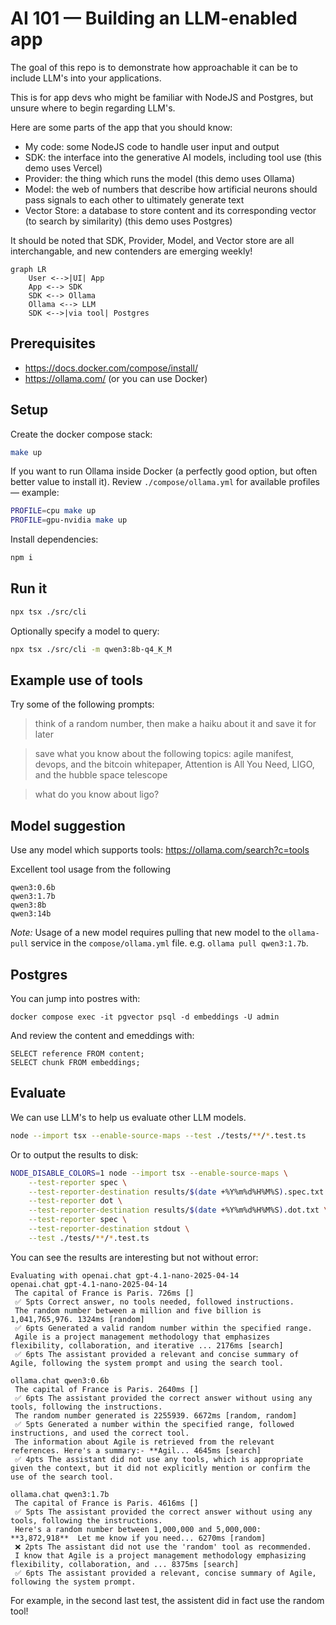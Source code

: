 # AI 101 — Building an LLM-enabled app

The goal of this repo is to demonstrate how approachable it can be to include LLM's into your applications.

This is for app devs who might be familiar with NodeJS and Postgres, but unsure where to begin regarding LLM's.

Here are some parts of the app that you should know:

- My code: some NodeJS code to handle user input and output
- SDK: the interface into the generative AI models, including tool use (this demo uses Vercel)
- Provider: the thing which runs the model (this demo uses Ollama)
- Model: the web of numbers that describe how artificial neurons should pass signals to each other to ultimately generate text
- Vector Store: a database to store content and its corresponding vector (to search by similarity) (this demo uses Postgres)

It should be noted that SDK, Provider, Model, and Vector store are all interchangable, and new contenders are emerging weekly!

```mermaid
graph LR
    User <-->|UI| App
    App <--> SDK
    SDK <--> Ollama
    Ollama <--> LLM
    SDK <-->|via tool| Postgres
```

## Prerequisites

- https://docs.docker.com/compose/install/
- https://ollama.com/ (or you can use Docker)

## Setup

Create the docker compose stack:

```sh
make up
```

If you want to run Ollama inside Docker (a perfectly good option, but often better value to install it).
Review `./compose/ollama.yml` for available profiles — example:

```sh
PROFILE=cpu make up
PROFILE=gpu-nvidia make up
```

Install dependencies:

```sh
npm i
```

## Run it

```sh
npx tsx ./src/cli
```

Optionally specify a model to query:

```sh
npx tsx ./src/cli -m qwen3:8b-q4_K_M
```

## Example use of tools

Try some of the following prompts:

> think of a random number, then make a haiku about it and save it for later

> save what you know about the following topics: agile manifest, devops, and the bitcoin whitepaper, Attention is All You Need, LIGO, and the hubble space telescope

> what do you know about ligo?

## Model suggestion

Use any model which supports tools:
https://ollama.com/search?c=tools

Excellent tool usage from the following

```
qwen3:0.6b
qwen3:1.7b
qwen3:8b
qwen3:14b
```

_Note:_ Usage of a new model requires pulling that new model to the `ollama-pull` service in the `compose/ollama.yml` file. e.g. `ollama pull qwen3:1.7b`.

## Postgres

You can jump into postres with:

```shell
docker compose exec -it pgvector psql -d embeddings -U admin
```

And review the content and emeddings with:

```
SELECT reference FROM content;
SELECT chunk FROM embeddings;
```

## Evaluate

We can use LLM's to help us evaluate other LLM models.

```sh
node --import tsx --enable-source-maps --test ./tests/**/*.test.ts
```

Or to output the results to disk:

```sh
NODE_DISABLE_COLORS=1 node --import tsx --enable-source-maps \
    --test-reporter spec \
    --test-reporter-destination results/$(date +%Y%m%d%H%M%S).spec.txt \
    --test-reporter dot \
    --test-reporter-destination results/$(date +%Y%m%d%H%M%S).dot.txt \
    --test-reporter spec \
    --test-reporter-destination stdout \
    --test ./tests/**/*.test.ts
```

You can see the results are interesting but not without error:

```
Evaluating with openai.chat gpt-4.1-nano-2025-04-14
openai.chat gpt-4.1-nano-2025-04-14
 The capital of France is Paris. 726ms []
 ✅ 5pts Correct answer, no tools needed, followed instructions.
 The random number between a million and five billion is 1,041,765,976. 1324ms [random]
 ✅ 6pts Generated a valid random number within the specified range.
 Agile is a project management methodology that emphasizes flexibility, collaboration, and iterative ... 2176ms [search]
 ✅ 6pts The assistant provided a relevant and concise summary of Agile, following the system prompt and using the search tool.

ollama.chat qwen3:0.6b
 The capital of France is Paris. 2640ms []
 ✅ 6pts The assistant provided the correct answer without using any tools, following the instructions.
 The random number generated is 2255939. 6672ms [random, random]
 ✅ 5pts Generated a number within the specified range, followed instructions, and used the correct tool.
 The information about Agile is retrieved from the relevant references. Here's a summary:- **Agil... 4645ms [search]
 ✅ 4pts The assistant did not use any tools, which is appropriate given the context, but it did not explicitly mention or confirm the use of the search tool.

ollama.chat qwen3:1.7b
 The capital of France is Paris. 4616ms []
 ✅ 5pts The assistant provided the correct answer without using any tools, following the instructions.
 Here's a random number between 1,000,000 and 5,000,000:  **3,872,918**  Let me know if you need... 6270ms [random]
 ❌ 2pts The assistant did not use the 'random' tool as recommended.
 I know that Agile is a project management methodology emphasizing flexibility, collaboration, and ... 8375ms [search]
 ✅ 6pts The assistant provided a relevant, concise summary of Agile, following the system prompt.
```

For example, in the second last test, the assistent did in fact use the random tool!
